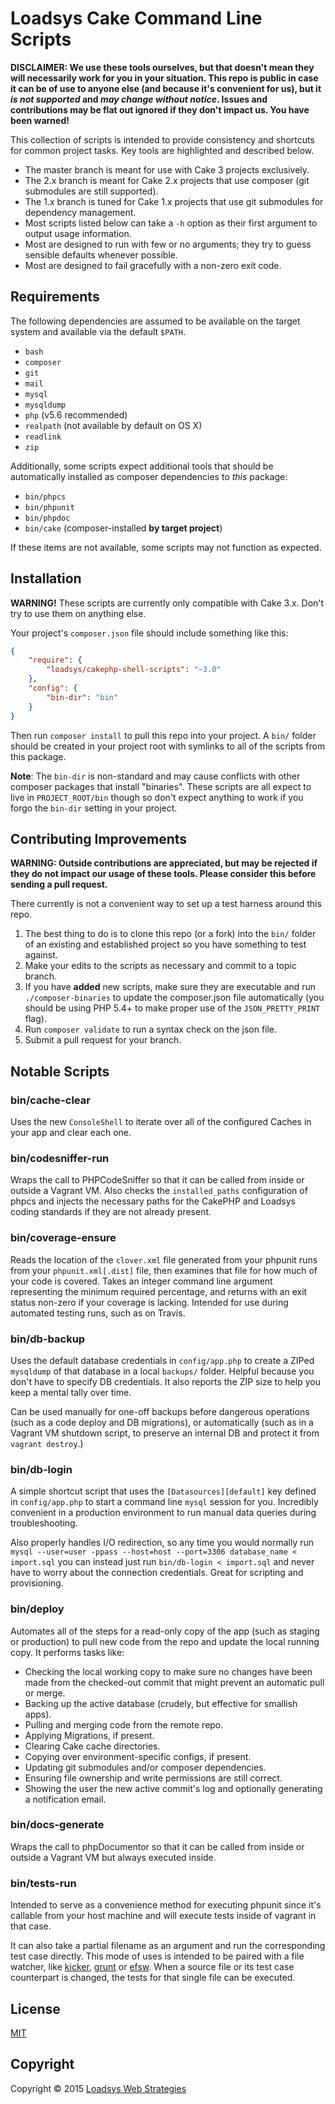 # Loadsys Cake Command Line Scripts

**DISCLAIMER: We use these tools ourselves, but that doesn't mean they will necessarily work for you in your situation. This repo is public in case it can be of use to anyone else (and because it's convenient for us), but it _is not supported_ and _may change without notice_. Issues and contributions may be flat out ignored if they don't impact us. You have been warned!**

This collection of scripts is intended to provide consistency and shortcuts for common project tasks. Key tools are highlighted and described below.

* The master branch is meant for use with Cake 3 projects exclusively.
* The 2.x branch is meant for Cake 2.x projects that use composer (git submodules are still supported).
* The 1.x branch is tuned for Cake 1.x projects that use git submodules for dependency management.
* Most scripts listed below can take a `-h` option as their first argument to output usage information.
* Most are designed to run with few or no arguments; they try to guess sensible defaults whenever possible.
* Most are designed to fail gracefully with a non-zero exit code.


## Requirements

The following dependencies are assumed to be available on the target system and available via the default `$PATH`.

* `bash`
* `composer`
* `git`
* `mail`
* `mysql`
* `mysqldump`
* `php` (v5.6 recommended)
* `realpath` (not available by default on OS X)
* `readlink`
* `zip`

Additionally, some scripts expect additional tools that should be automatically installed as composer dependencies to _this_ package:

* `bin/phpcs`
* `bin/phpunit`
* `bin/phpdoc`
* `bin/cake` (composer-installed **by target project**)

If these items are not available, some scripts may not function as expected.


## Installation

**WARNING!** These scripts are currently only compatible with Cake 3.x. Don't try to use them on anything else.

Your project's `composer.json` file should include something like this:

```json
{
	"require": {
		"loadsys/cakephp-shell-scripts": "~3.0"
	},
	"config": {
		"bin-dir": "bin"
	}
}
```

Then run `composer install` to pull this repo into your project. A `bin/` folder should be created in your project root with symlinks to all of the scripts from this package.

**Note**: The `bin-dir` is non-standard and may cause conflicts with other composer packages that install "binaries". These scripts are all expect to live in `PROJECT_ROOT/bin` though so don't expect anything to work if you forgo the `bin-dir` setting in your project.


## Contributing Improvements

**WARNING: Outside contributions are appreciated, but may be rejected if they do not impact our usage of these tools. Please consider this before sending a pull request.**

There currently is not a convenient way to set up a test harness around this repo.

1. The best thing to do is to clone this repo (or a fork) into the `bin/` folder of an existing and established project so you have something to test against.
1. Make your edits to the scripts as necessary and commit to a topic branch.
1. If you have **added** new scripts, make sure they are executable and run `./composer-binaries` to update the composer.json file automatically (you should be using PHP 5.4+ to make proper use of the `JSON_PRETTY_PRINT` flag).
1. Run `composer validate` to run a syntax check on the json file.
1. Submit a pull request for your branch.


## Notable Scripts


### bin/cache-clear

Uses the new `ConsoleShell` to iterate over all of the configured Caches in your app and clear each one.


### bin/codesniffer-run

Wraps the call to PHPCodeSniffer so that it can be called from inside or outside a Vagrant VM. Also checks the `installed_paths` configuration of phpcs and injects the necessary paths for the CakePHP and Loadsys coding standards if they are not already present.


### bin/coverage-ensure

Reads the location of the `clover.xml` file generated from your phpunit runs from your `phpunit.xml[.dist]` file, then examines that file for how much of your code is covered. Takes an integer command line argument representing the minimum required percentage, and returns with an exit status non-zero if your coverage is lacking. Intended for use during automated testing runs, such as on Travis.


### bin/db-backup

Uses the default database credentials in `config/app.php` to create a ZIPed `mysqldump` of that database in a local `backups/` folder. Helpful because you don't have to specify DB credentials. It also reports the ZIP size to help you keep a mental tally over time.

Can be used manually for one-off backups before dangerous operations (such as a code deploy and DB migrations), or automatically (such as in a Vagrant VM shutdown script, to preserve an internal DB and protect it from `vagrant destroy`.)


### bin/db-login

A simple shortcut script that uses the `[Datasources][default]` key defined in `config/app.php` to start a command line `mysql` session for you. Incredibly convenient in a production environment to run manual data queries during troubleshooting.

Also properly handles I/O redirection, so any time you would normally run `mysql --user=user -ppass --host=host --port=3306 database_name < import.sql` you can instead just run `bin/db-login < import.sql` and never have to worry about the connection credentials. Great for scripting and provisioning.


### bin/deploy

Automates all of the steps for a read-only copy of the app (such as staging or production) to pull new code from the repo and update the local running copy. It performs tasks like:

* Checking the local working copy to make sure no changes have been made from the checked-out commit that might prevent an automatic pull or merge.
* Backing up the active database (crudely, but effective for smallish apps).
* Pulling and merging code from the remote repo.
* Applying Migrations, if present.
* Clearing Cake cache directories.
* Copying over environment-specific configs, if present.
* Updating git submodules and/or composer dependencies.
* Ensuring file ownership and write permissions are still correct.
* Showing the user the new active commit's log and optionally generating a notification email.


### bin/docs-generate

Wraps the call to phpDocumentor so that it can be called from inside or outside a Vagrant VM but always executed inside.


### bin/tests-run

Intended to serve as a convenience method for executing phpunit since it's callable from your host machine and will execute tests inside of vagrant in that case.

It can also take a partial filename as an argument and run the corresponding test case directly. This mode of uses is intended to be paired with a file watcher, like [kicker](https://github.com/alloy/kicker), [grunt](http://gruntjs.com/) or [efsw](https://bitbucket.org/SpartanJ/efsw). When a source file or its test case counterpart is changed, the tests for that single file can be executed.


## License

[MIT](LICENSE.md)


## Copyright

Copyright &copy; 2015 [Loadsys Web Strategies](http://loadsys.com)

